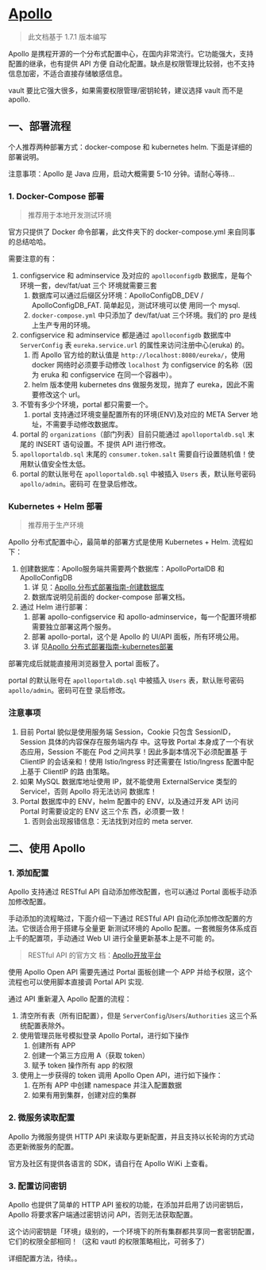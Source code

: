 # [Apollo](https://github.com/ctripcorp/apollo)

> 此文档基于 1.7.1 版本编写

Apollo 是携程开源的一个分布式配置中心，在国内非常流行。它功能强大，支持配置的继承，也有提供 API 方便
自动化配置。缺点是权限管理比较弱，也不支持信息加密，不适合直接存储敏感信息。

vault 要比它强大很多，如果需要权限管理/密钥轮转，建议选择 vault 而不是 apollo.

## 一、部署流程

个人推荐两种部署方式：docker-compose 和 kubernetes helm. 下面是详细的部署说明。

注意事项：Apollo 是 Java 应用，启动大概需要 5-10 分钟。请耐心等待...

### 1. Docker-Compose 部署

> 推荐用于本地开发测试环境

官方只提供了 Docker 命令部署，此文件夹下的 docker-compose.yml 来自同事的总结哈哈。

需要注意的有：

1. configservice 和 adminservice 及对应的 `apolloconfigdb` 数据库，是每个环境一套，dev/fat/uat 三个
   环境就需要三套
   1. 数据库可以通过后缀区分环境：ApolloConfigDB_DEV / ApolloConfigDB_FAT. 简单起见，测试环境可以使
      用同一个 mysql.
   2. `docker-compose.yml` 中只添加了 dev/fat/uat 三个环境。我们的 pro 是线上生产专用的环境。
2. configservice 和 adminservice 都是通过 `apolloconfigdb` 数据库中 `ServerConfig` 表
   `eureka.service.url` 的属性来访问注册中心(eruka) 的。
   1. 而 Apollo 官方给的默认值是 `http://localhost:8080/eureka/`，使用 docker 网络时必须要手动修改
      `localhost` 为 configservice 的名称（因为 eruka 和 configservice 在同一个容器中）。
   2. helm 版本使用 kubernetes dns 做服务发现，抛弃了 eureka，因此不需要修改这个 url。
3. 不管有多少个环境，portal 都只需要一个。
   1. portal 支持通过环境变量配置所有的环境(ENV)及对应的 META Server 地址，不需要手动修改数据库。
4. portal 的 `organizations`（部门列表）目前只能通过 `apolloportaldb.sql` 末尾的 INSERT 语句设置。不
   提供 API 进行修改。
5. `apolloportaldb.sql` 末尾的 `consumer.token.salt` 需要自行设置随机值！使用默认值安全性太低。
6. portal 的默认账号在 `apolloportaldb.sql` 中被插入 `Users` 表，默认账号密码`apollo/admin`。密码可
   在登录后修改。

### Kubernetes + Helm 部署

> 推荐用于生产环境

Apollo 分布式配置中心，最简单的部署方式是使用 Kubernetes + Helm. 流程如下：

1. 创建数据库：Apollo服务端共需要两个数据库：ApolloPortalDB 和 ApolloConfigDB
   1. 详
      见：[Apollo 分布式部署指南-创建数据库](https://github.com/ctripcorp/apollo/wiki/%E5%88%86%E5%B8%83%E5%BC%8F%E9%83%A8%E7%BD%B2%E6%8C%87%E5%8D%97#21-%E5%88%9B%E5%BB%BA%E6%95%B0%E6%8D%AE%E5%BA%93)
   2. 数据库说明见前面的 docker-compose 部署文档。
2. 通过 Helm 进行部署：
   1. 部署 apollo-configservice 和 apollo-adminservice，每一个配置环境都需要独立部署这两个服务。
   2. 部署 apollo-portal，这个是 Apollo 的 UI/API 面板，所有环境公用。
   3. 详
      见[Apollo 分布式部署指南-kubernetes部署](https://github.com/ctripcorp/apollo/wiki/%E5%88%86%E5%B8%83%E5%BC%8F%E9%83%A8%E7%BD%B2%E6%8C%87%E5%8D%97#24-kubernetes%E9%83%A8%E7%BD%B2)

部署完成后就能直接用浏览器登入 portal 面板了。

portal 的默认账号在 `apolloportaldb.sql` 中被插入 `Users` 表，默认账号密码`apollo/admin`。密码可在登
录后修改。

### 注意事项

1. 目前 Portal 貌似是使用服务端 Session，Cookie 只包含 SessionID，Session 具体的内容保存在服务端内存
   中。这导致 Portal 本身成了一个有状态应用，Session 不能在 Pod 之间共享！因此多副本情况下必须配置基
   于 ClientIP 的会话亲和！使用 Istio/Ingress 时还需要在 Istio/Ingress 配置中配上基于 ClientIP 的路
   由策略。
1. 如果 MySQL 数据库地址使用 IP，就不能使用 ExternalService 类型的 Service!，否则 Apollo 将无法访问
   数据库！
1. Portal 数据库中的 ENV，helm 配置中的 ENV，以及通过开发 API 访问 Portal 时需要设定的 ENV 这三个东
   西，必须要一致！
   1. 否则会出现报错信息：无法找到对应的 meta server.

## 二、使用 Apollo

### 1. 添加配置

Apollo 支持通过 RESTful API 自动添加修改配置，也可以通过 Portal 面板手动添加修改配置。

手动添加的流程略过，下面介绍一下通过 RESTful API 自动化添加修改配置的方法。它很适合用于搭建与全量更
新测试环境的 Apollo 配置。一套微服务体系成百上千的配置项，手动通过 Web UI 进行全量更新基本上是不可能
的。

> RESTful API 的官方文
> 档：[Apollo开放平台](https://github.com/ctripcorp/apollo/wiki/Apollo%E5%BC%80%E6%94%BE%E5%B9%B3%E5%8F%B0)

使用 Apollo Open API 需要先通过 Portal 面板创建一个 APP 并给予权限，这个流程也可以使用脚本直接调
Portal API 实现.

通过 API 重新灌入 Apollo 配置的流程：

1. 清空所有表（所有旧配置），但是 `ServerConfig`/`Users`/`Authorities` 这三个系统配置表除外。
2. 使用管理员账号模拟登录 Apollo Portal，进行如下操作
   1. 创建所有 APP
   2. 创建一个第三方应用 A（获取 token）
   3. 赋予 token 操作所有 app 的权限
3. 使用上一步获得的 token 调用 Apollo Open API，进行如下操作：
   1. 在所有 APP 中创建 namespace 并注入配置数据
   2. 如果有用到集群，创建对应的集群

### 2. 微服务读取配置

Apollo 为微服务提供 HTTP API 来读取与更新配置，并且支持以长轮询的方式动态更新微服务的配置。

官方及社区有提供各语言的 SDK，请自行在 Apollo WiKi 上查看。

### 3. 配置访问密钥

Apollo 也提供了简单的 HTTP API 鉴权的功能，在添加并启用了访问密钥后，Apollo 将要求客户端通过密钥访问
API，否则无法获取配置。

这个访问密钥是「环境」级别的，一个环境下的所有集群都共享同一套密钥配置，它们的权限全部相同！（这和
vautl 的权限策略相比，可弱多了）

详细配置方法，待续。。
